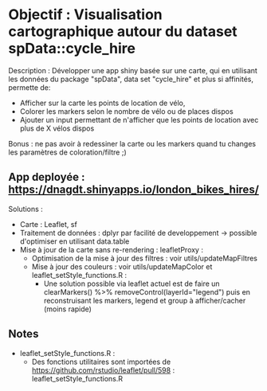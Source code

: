 # Objectif : Visualisation cartographique autour du dataset spData::cycle_hire 

Description :   Développer une app shiny basée sur une carte, qui en utilisant les données du package "spData", data set "cycle_hire" et plus si affinités, permette de:
- Afficher sur la carte les points de location de vélo,
- Colorer les markers selon le nombre de vélo ou de places dispos
- Ajouter un input permettant de n'afficher que les points de location avec plus de X vélos dispos

Bonus : ne pas avoir à redessiner la carte ou les markers quand tu changes les paramètres de coloration/filtre ;)

## App deployée : https://dnagdt.shinyapps.io/london_bikes_hires/

Solutions : 
- Carte : Leaflet, sf
- Traitement de données : dplyr par facilité de developpement -> possible d'optimiser en utilisant data.table
- Mise à jour de la carte sans re-rendering : leafletProxy :
  - Optimisation de la mise à jour des filtres : voir utils/updateMapFiltres
  - Mise à jour des couleurs : voir utils/updateMapColor et leaflet_setStyle_functions.R :
    - Une solution possible via leaflet actuel est de faire un clearMarkers() %>% removeControl(layerId="legend") puis en reconstruisant les markers, legend et group à afficher/cacher (moins rapide)


## Notes

- leaflet_setStyle_functions.R :
  - Des fonctions utilitaires sont importées de https://github.com/rstudio/leaflet/pull/598 : leaflet_setStyle_functions.R
